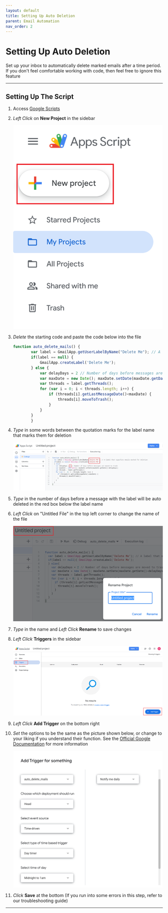 ```yaml
---
layout: default
title: Setting Up Auto Deletion
parent: Email Automation
nav_order: 2
---
```


# Setting Up Auto Deletion

Set up your inbox to automatically delete marked emails after a time period. If you don't feel comfortable working with code, then feel free to ignore this feature

---

## Setting Up The Script

1. Access <a href="https://script.google.com" target="_blank">Google Scripts</a>

2. *Left Click* on **New Project** in the sidebar

    <img src = "https://github.com/Joonior-Programmer/Gmail_Docs/blob/master/assets/images/automationImg/createScript.png?raw=true">

3. *Delete* the starting code and paste the code below into the file

    ```js 
    function auto_delete_mails() { 
            var label = GmailApp.getUserLabelByName("Delete Me"); // A label that signifies emails marked for deletion 
            if(label == null) { 
                GmailApp.createLabel('Delete Me'); 
            } else { 
                var delayDays = 2 // Number of days before messages are moved to trash 
                var maxDate = new Date(); maxDate.setDate(maxDate.getDate()-delayDays);
                var threads = label.getThreads(); 
                for (var i = 0; i < threads.length; i++) { 
                    if (threads[i].getLastMessageDate()<maxDate) { 
                        threads[i].moveToTrash(); 
                    }
                } 
            } 
            }
    ``` 

4. *Type* in some words between the quotation marks for the label name that marks them for deletion

    <img src = "https://github.com/Joonior-Programmer/Gmail_Docs/blob/master/assets/images/automationImg/scriptCode.png?raw=true">

5. *Type* in the number of days before a message with the label will be auto deleted in the red box below the label name

6. *Left Click* on "Untitled File" in the top left corner to change the name of the file

    <img src = "https://github.com/Joonior-Programmer/Gmail_Docs/blob/master/assets/images/automationImg/nameScript.png?raw=true">

7. *Type* in the name and *Left Click* **Rename** to save changes

6. *Left Click* **Triggers** in the sidebar

    <img src = "https://github.com/Joonior-Programmer/Gmail_Docs/blob/master/assets/images/automationImg/triggerScript.png?raw=true">

7. *Left Click* **Add Trigger** on the bottom right

8. *Set* the options to be the same as the picture shown below, or change to your liking if you understand their function. See the <a href="https://developers.google.com/apps-script/guides/triggers/installable">Official Google Documentation</a> for more information

    <img src = "https://github.com/Joonior-Programmer/Gmail_Docs/blob/master/assets/images/automationImg/scriptOptions.png?raw=true">

9. *Click* **Save** at the bottom (If you run into some errors in this step, refer to our troubleshooting guide)


---